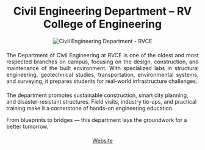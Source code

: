 <!-- METADATA
12.9247 77.4979
Education, Lab, Architecture, Campus Life, Parks And Monuments, Infrastructure
structures, surveying, geotech, construction, sustainability
Building the future, one foundation at a time.
-->


<h1 align="center">Civil Engineering Department – RV College of Engineering</h1>

<center>
  <img src="https://www.rvce.edu.in/sites/default/files/styles/large/public/CivilLab.jpg" alt="Civil Engineering Department - RVCE">
</center>

<p align="justify" style="margin-top:20px;margin-bottom:20px;">
The Department of Civil Engineering at RVCE is one of the oldest and most respected branches on campus, focusing on the design, construction, and maintenance of the built environment. With specialized labs in structural engineering, geotechnical studies, transportation, environmental systems, and surveying, it prepares students for real-world infrastructure challenges.

The department promotes sustainable construction, smart city planning, and disaster-resistant structures. Field visits, industry tie-ups, and practical training make it a cornerstone of hands-on engineering education.

From blueprints to bridges — this department lays the groundwork for a better tomorrow.
</p>

<p align="center" style="margin-top:20px;margin-bottom:20px;">
<a href="https://www.rvce.edu.in/cv-About%20the%20Department">Website</a>
</p>

<img src="https://solaris.micc.unifi.it/pixel.png?1a" height=1 width=1>
